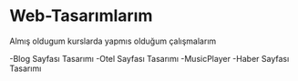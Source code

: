 # Web-Tasarımlarım
Almış oldugum kurslarda yapmıs olduğum çalışmalarım

-Blog Sayfası Tasarımı
-Otel Sayfası Tasarımı
-MusicPlayer
-Haber Sayfası Tasarımı

